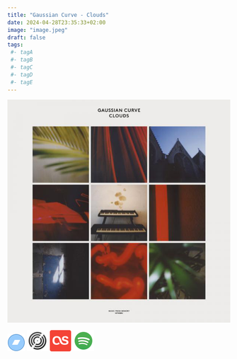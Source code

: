 ```yaml
---
title: "Gaussian Curve - Clouds"
date: 2024-04-28T23:35:33+02:00
image: "image.jpeg"
draft: false
tags:
 #- tagA
 #- tagB
 #- tagC
 #- tagD
 #- tagE
---
```

![cover](image.jpeg (Gaussian Curve - Clouds))

[![bandcamp](../links/svg/bandcamp.png)](https://music-from-memory.bandcamp.com/album/clouds?from=search&search_item_id=1572299767&search_item_type=a&search_match_part=%3F&search_page_id=3369354218&search_page_no=1&search_rank=1&search_sig=adf18af53af169e13492b26a30f493ce) [![discogs](../links/svg/discogs.png)](https://www.discogs.com/master/783743) 
[![lastfm](../links/svg/lastfm.png)](https://www.last.fm/music/Tove+Lo/Queen+of+the+Clouds) 
[![spotify](../links/svg/spotify.png)](https://open.spotify.com/album/4FC9qI04vobItNEKVeRh8Q)

